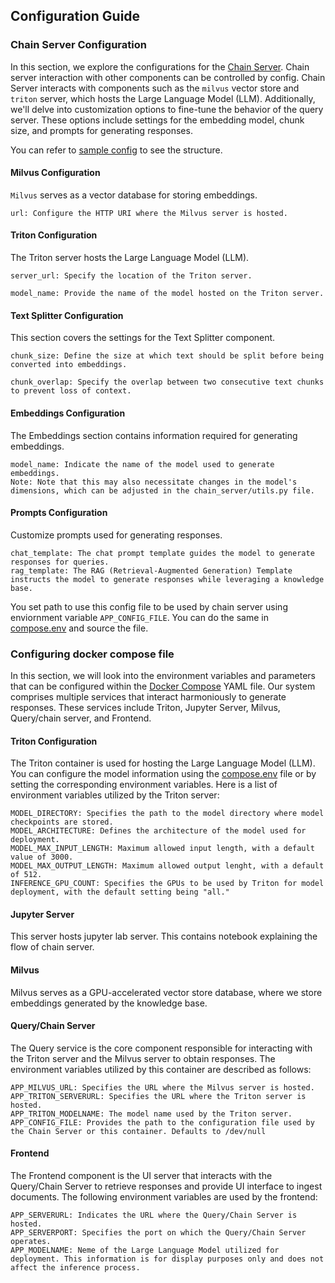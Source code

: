 ## Configuration Guide

### Chain Server Configuration

In this section, we explore the configurations for the [Chain Server](./chat_server.md). Chain server interaction with other components can be controlled by config. Chain Server interacts with components such as the `milvus` vector store and `triton` server, which hosts the Large Language Model (LLM). Additionally, we'll delve into customization options to fine-tune the behavior of the query server. These options include settings for the embedding model, chunk size, and prompts for generating responses.

You can refer to [sample config](../deploy/config.yaml) to see the structure.

#### Milvus Configuration
`Milvus` serves as a vector database for storing embeddings.

    url: Configure the HTTP URI where the Milvus server is hosted.

#### Triton Configuration
The Triton server hosts the Large Language Model (LLM).
 
    server_url: Specify the location of the Triton server.

    model_name: Provide the name of the model hosted on the Triton server.

#### Text Splitter Configuration
This section covers the settings for the Text Splitter component.

    chunk_size: Define the size at which text should be split before being converted into embeddings.
 
    chunk_overlap: Specify the overlap between two consecutive text chunks to prevent loss of context.

#### Embeddings Configuration
The Embeddings section contains information required for generating embeddings.

    model_name: Indicate the name of the model used to generate embeddings. 
    Note: Note that this may also necessitate changes in the model's dimensions, which can be adjusted in the chain_server/utils.py file.

#### Prompts Configuration
Customize prompts used for generating responses.

    chat_template: The chat prompt template guides the model to generate responses for queries.
    rag_template: The RAG (Retrieval-Augmented Generation) Template instructs the model to generate responses while leveraging a knowledge base.

You set path to use this config file to be used by chain server using enviornment variable `APP_CONFIG_FILE`. You can do the same in [compose.env](../deploy/compose.env) and source the file.

### Configuring docker compose file
In this section, we will look into the environment variables and parameters that can be configured within the [Docker Compose](../deploy/docker-compose.yaml) YAML file. Our system comprises multiple services that interact harmoniously to generate responses. These services include Triton, Jupyter Server, Milvus, Query/chain server, and Frontend.

#### Triton Configuration
The Triton container is used for hosting the Large Language Model (LLM). You can configure the model information using the [compose.env](../deploy/compose.env) file or by setting the corresponding environment variables. Here is a list of environment variables utilized by the Triton server:

    MODEL_DIRECTORY: Specifies the path to the model directory where model checkpoints are stored.
    MODEL_ARCHITECTURE: Defines the architecture of the model used for deployment.
    MODEL_MAX_INPUT_LENGTH: Maximum allowed input length, with a default value of 3000.
    MODEL_MAX_OUTPUT_LENGTH: Maximum allowed output lenght, with a default of 512.
    INFERENCE_GPU_COUNT: Specifies the GPUs to be used by Triton for model deployment, with the default setting being "all."

#### Jupyter Server
This server hosts jupyter lab server. This contains notebook explaining the flow of chain server.

#### Milvus
Milvus serves as a GPU-accelerated vector store database, where we store embeddings generated by the knowledge base.

#### Query/Chain Server
The Query service is the core component responsible for interacting with the Triton server and the Milvus server to obtain responses. The environment variables utilized by this container are described as follows:

    APP_MILVUS_URL: Specifies the URL where the Milvus server is hosted.
    APP_TRITON_SERVERURL: Specifies the URL where the Triton server is hosted.
    APP_TRITON_MODELNAME: The model name used by the Triton server.
    APP_CONFIG_FILE: Provides the path to the configuration file used by the Chain Server or this container. Defaults to /dev/null

#### Frontend
The Frontend component is the UI server that interacts with the Query/Chain Server to retrieve responses and provide UI interface to ingest documents. The following environment variables are used by the frontend:

    APP_SERVERURL: Indicates the URL where the Query/Chain Server is hosted.
    APP_SERVERPORT: Specifies the port on which the Query/Chain Server operates.
    APP_MODELNAME: Neme of the Large Language Model utilized for deployment. This information is for display purposes only and does not affect the inference process.